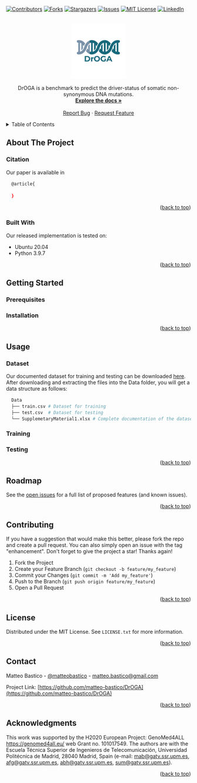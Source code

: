 <div id="top"></div>
<!--
*** Thanks for checking out the Best-README-Template. If you have a suggestion
*** that would make this better, please fork the repo and create a pull request
*** or simply open an issue with the tag "enhancement".
*** Don't forget to give the project a star!
*** Thanks again! Now go create something AMAZING! :D
-->




[![Contributors][contributors-shield]][contributors-url]
[![Forks][forks-shield]][forks-url]
[![Stargazers][stars-shield]][stars-url]
[![Issues][issues-shield]][issues-url]
[![MIT License][license-shield]][license-url]
[![LinkedIn][linkedin-shield]][linkedin-url]



<!-- PROJECT LOGO -->
<br />
<div align="center">

<a href="https://github.com/matteo-bastico/DrOGA">
<img src="img/logo.png" alt="Logo" width="150" height="150">
</a>

<!--<h3 align="center">DrOGA</h3>-->

  <p align="center">
    DrOGA is a benchmark to predict the driver-status of somatic non-synonymous DNA mutations.  
    <br />
    <a href="https://github.com/matteo-bastico/DrOGA"><strong>Explore the docs »</strong></a>
    <br />
    <br />
    <!--
    <a href="https://github.com/matteo-bastico/DrOGA">View Demo</a>
    · -->
    <a href="https://github.com/matteo-bastico/DrOGA/issues">Report Bug</a>
    ·
    <a href="https://github.com/matteo-bastico/DrOGA/issues">Request Feature</a>
  </p>
</div>

<!-- TABLE OF CONTENTS -->
<details>
  <summary>Table of Contents</summary>
  <ol>
    <li>
      <a href="#about-the-project">About The Project</a>
      <ul>
        <li><a href="#citation">Citation</a></li>
        <li><a href="#built-with">Built With</a></li>
      </ul>
    </li>
    <li>
      <a href="#getting-started">Getting Started</a>
      <ul>
        <li><a href="#prerequisites">Prerequisites</a></li>
        <li><a href="#installation">Installation</a></li>
      </ul>
    </li>
    <li><a href="#usage">Usage</a>
      <ul>
        <li><a href="#dataset">Dataset</a></li>
        <li><a href="#training">Training</a></li>
        <li><a href="#testing">Testing</a></li>
      </ul>
    </li>
    <li><a href="#roadmap">Roadmap</a></li>
    <li><a href="#contributing">Contributing</a></li>
    <li><a href="#license">License</a></li>
    <li><a href="#contact">Contact</a></li>
    <li><a href="#acknowledgments">Acknowledgments</a></li>
  </ol>
</details>

<!-- ABOUT THE PROJECT -->
## About The Project


### Citation

Our paper is available in 
```sh
  @article{
    
  }
  ```

<p align="right">(<a href="#top">back to top</a>)</p>

### Built With
Our released implementation is tested on:
* Ubuntu 20.04
* Python 3.9.7

<p align="right">(<a href="#top">back to top</a>)</p>



<!-- GETTING STARTED -->
## Getting Started

### Prerequisites

### Installation
  
<p align="right">(<a href="#top">back to top</a>)</p>


<!-- USAGE EXAMPLES -->
## Usage

### Dataset

Our documented dataset for training and testing can be downloaded [here](https://drive.upm.es/s/ScoQLcGpRjQv4dT). 
After downloading and extracting the files into the Data folder, you will get a data structure as follows:

```sh
  Data
  ├── train.csv	# Dataset for training
  ├── test.csv	# Dataset for testing
  └── SupplemetaryMaterial1.xlsx # Complete documentation of the dataset
  ```



### Training
 

### Testing 


<p align="right">(<a href="#top">back to top</a>)</p>



<!-- ROADMAP -->
## Roadmap
<!--
- [ ] CUDA distributed implementation
- [ ] Skeletons graphical visualization

- [ ] Feature 2
- [ ] Feature 3
    - [ ] Nested Feature-->

See the [open issues](https://github.com/matteo-bastico/DrOGA/issues) for a full list of proposed features (and known issues).

<p align="right">(<a href="#top">back to top</a>)</p>



<!-- CONTRIBUTING -->
## Contributing

If you have a suggestion that would make this better, please fork the repo and create a pull request. You can also simply open an issue with the tag "enhancement".
Don't forget to give the project a star! Thanks again!

1. Fork the Project
2. Create your Feature Branch (`git checkout -b feature/my_feature`)
3. Commit your Changes (`git commit -m 'Add my_feature'`)
4. Push to the Branch (`git push origin feature/my_feature`)
5. Open a Pull Request

<p align="right">(<a href="#top">back to top</a>)</p>



<!-- LICENSE -->
## License

Distributed under the MIT License. See `LICENSE.txt` for more information.

<p align="right">(<a href="#top">back to top</a>)</p>



<!-- CONTACT -->
## Contact

Matteo Bastico - [@matteobastico](https://twitter.com/matteobastico) - matteo.bastico@gmail.com

Project Link: [https://github.com/matteo-bastico/DrOGA](https://github.com/matteo-bastico/DrOGA)

<p align="right">(<a href="#top">back to top</a>)</p>



<!-- ACKNOWLEDGMENTS -->
## Acknowledgments

This  work  was  supported  by  the  H2020  European  Project: GenoMed4ALL https://genomed4all.eu/  web Grant no. 101017549. The authors are with the Escuela Técnica Superior de Ingenieros de
Telecomunicación, Universidad Politécnica de Madrid, 28040 Madrid, Spain (e-mail: mab@gatv.ssr.upm.es, afg@gatv.ssr.upm.es, abh@gatv.ssr.upm.es, sum@gatv.ssr.upm.es).

<p align="right">(<a href="#top">back to top</a>)</p>



<!-- MARKDOWN LINKS & IMAGES -->
<!-- https://www.markdownguide.org/basic-syntax/#reference-style-links -->
[contributors-shield]: https://img.shields.io/github/contributors/matteo-bastico/DrOGA.svg?style=for-the-badge
[contributors-url]: https://github.com/matteo-bastico/DrOGA/graphs/contributors
[forks-shield]: https://img.shields.io/github/forks/matteo-bastico/DrOGA.svg?style=for-the-badge
[forks-url]: https://github.com/matteo-bastico/DrOGA/network/members
[stars-shield]: https://img.shields.io/github/stars/matteo-bastico/DrOGA.svg?style=for-the-badge
[stars-url]: https://github.com/matteo-bastico/DrOGA/stargazers
[issues-shield]: https://img.shields.io/github/issues/matteo-bastico/DrOGA.svg?style=for-the-badge
[issues-url]: https://github.com/matteo-bastico/DrOGA/issues
[license-shield]: https://img.shields.io/github/license/matteo-bastico/DrOGA.svg?style=for-the-badge
[license-url]: https://github.com/matteo-bastico/DrOGA/blob/master/LICENSE.txt
[linkedin-shield]: https://img.shields.io/badge/-LinkedIn-black.svg?style=for-the-badge&logo=linkedin&colorB=555
[linkedin-url]: https://www.linkedin.com/in/matteo-bastico/
